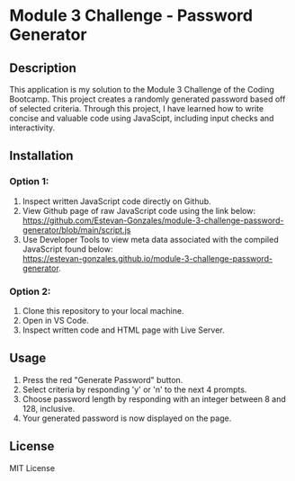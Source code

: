 # Module 3 Challenge - Password Generator

## Description

This application is my solution to the Module 3 Challenge of the Coding Bootcamp.
This project creates a randomly generated password based off of selected criteria.
Through this project, I have learned how to write concise and valuable code using JavaScipt, including input checks and interactivity.

## Installation

### Option 1:
1. Inspect written JavaScript code directly on Github.
2. View Github page of raw JavaScript code using the link below:    
   https://github.com/Estevan-Gonzales/module-3-challenge-password-generator/blob/main/script.js
3. Use Developer Tools to view meta data associated with the compiled JavaScript found below:      
   https://estevan-gonzales.github.io/module-3-challenge-password-generator.

### Option 2:
1. Clone this repository to your local machine.
2. Open in VS Code.
3. Inspect written code and HTML page with Live Server.

## Usage

1. Press the red "Generate Password" button.
2. Select criteria by responding 'y' or 'n' to the next 4 prompts.
3. Choose password length by responding with an integer between 8 and 128, inclusive.
4. Your generated password is now displayed on the page.
   
## License

MIT License
